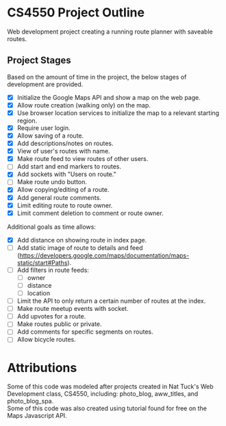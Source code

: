 # CS4550 Project Outline

Web development project creating a running route planner with saveable routes.

## Project Stages

Based on the amount of time in the project, the below stages of development are provided.

- [x] Initialize the Google Maps API and show a map on the web page.
- [x] Allow route creation (walking only) on the map.
- [x] Use browser location services to initialize the map to a relevant starting region.
- [x] Require user login.
- [x] Allow saving of a route.
- [x] Add descriptions/notes on routes.
- [x] View of user's routes with name.
- [x] Make route feed to view routes of other users.
- [ ] Add start and end markers to routes.
- [x] Add sockets with "Users on route."
- [ ] Make route undo button.
- [x] Allow copying/editing of a route.
- [x] Add general route comments.
- [x] Limit editing route to route owner.
- [x] Limit comment deletion to comment or route owner.

Additional goals as time allows:

- [x] Add distance on showing route in index page.
- [ ] Add static image of route to details and feed (https://developers.google.com/maps/documentation/maps-static/start#Paths).
- [ ] Add filters in route feeds:
  - [ ] owner
  - [ ] distance
  - [ ] location
- [ ] Limit the API to only return a certain number of routes at the index.
- [ ] Make route meetup events with socket.
- [ ] Add upvotes for a route.
- [ ] Make routes public or private.
- [ ] Add comments for specific segments on routes.
- [ ] Allow bicycle routes.

# Attributions

Some of this code was modeled after projects created in Nat Tuck's Web Development class, CS4550, including: photo_blog, aww_titles, and photo_blog_spa.  
Some of this code was also created using tutorial found for free on the Maps Javascript API.

